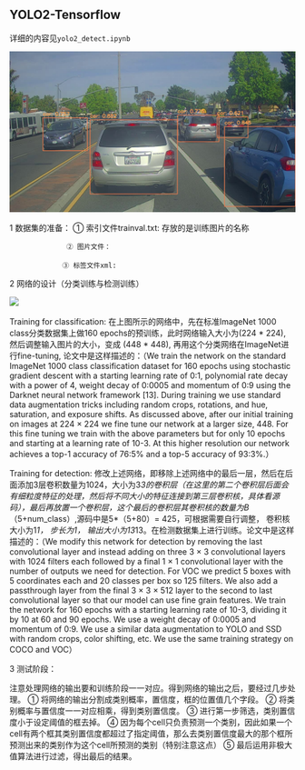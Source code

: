 ## YOLO2-Tensorflow

详细的内容见`yolo2_detect.ipynb`

![](images/dect.jpg)

1	数据集的准备： ① 索引文件trainval.txt: 存放的是训练图片的名称
                 
                  ② 图片文件：
                   
                 ③ 标签文件xml:
                     

2	网络的设计（分类训练与检测训练）

   ![](yolov2_tensorflow_guiyu/images/11.jpg)
   
   Training for classification: 在上图所示的网络中，先在标准ImageNet 1000 class分类数据集上做160 epochs的预训练，此时网络输入大小为(224 * 224), 然后调整输入图片的大小，变成 (448 * 448), 再用这个分类网络在ImageNet进行fine-tuning, 论文中是这样描述的：（We train the network on the standard ImageNet 1000 class classification dataset for 160 epochs using stochastic gradient descent with a starting learning rate of 0:1, polynomial rate decay with a power of 4, weight decay of 0:0005 and momentum of 0:9 using the Darknet neural network framework [13]. During training we use standard data augmentation tricks including random crops, rotations, and hue, saturation, and exposure shifts. As discussed above, after our initial training on images at 224 × 224 we fine tune our network at a larger size, 448. For this fine tuning we train with the above parameters but for only 10 epochs and starting at a learning rate of 10-3. At this higher resolution our network achieves a top-1 accuracy of 76:5% and a top-5 accuracy of 93:3%.）

   Training for detection: 修改上述网络，即移除上述网络中的最后一层，然后在后面添加3层卷积数量为1024，大小为3*3的卷积层（在这里的第二个卷积层后面会有细粒度特征的处理，然后将不同大小的特征连接到第三层卷积核，具体看源码），最后再放置一个卷积层，这个最后的卷积层其卷积核的数量为B*（5+num_class）,源码中是5*（5+80）= 425，可根据需要自行调整， 卷积核大小为1*1， 步长为1， 输出大小为13*13。在检测数据集上进行训练。论文中是这样描述的：（We modify this network for detection by removing the last convolutional layer and instead
adding on three 3 × 3 convolutional layers with 1024 filters each followed by a final 1 × 1 convolutional layer with the number of outputs we need for detection. For VOC we predict 5 boxes with 5 coordinates each and 20 classes per box so 125 filters. We also add a passthrough layer from the final 3 × 3 × 512 layer to the second to last convolutional layer so that our model can use fine grain features. We train the network for 160 epochs with a starting learning rate of 10-3, dividing it by 10 at 60 and 90 epochs. We use a weight decay of 0:0005 and momentum of 0:9. We use a similar data augmentation to YOLO and SSD with random crops, color shifting, etc. We use the same training strategy on COCO and VOC）

3	测试阶段：

注意处理网络的输出要和训练阶段一一对应。得到网络的输出之后，要经过几步处理。
① 将网络的输出分割成类别概率，置信度，框的位置值几个字段。
② 将类别概率与置信度一一对应相乘，得到类别置信度。
③ 进行第一步筛选，类别置信度小于设定阈值的框去掉。
④ 因为每个cell只负责预测一个类别，因此如果一个cell有两个框其类别置信度都超过了指定阈值，那么去类别置信度最大的那个框所预测出来的类别作为这个cell所预测的类别（特别注意这点）
⑤ 最后运用非极大值算法进行过滤，得出最后的结果。
